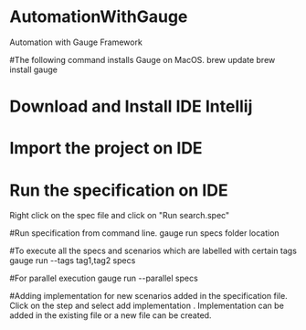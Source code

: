 # AutomationWithGauge
Automation with Gauge Framework

#The following command installs Gauge on MacOS.
brew update
brew install gauge

# Download and Install IDE Intellij
# Import the project on IDE 

# Run the specification on IDE
Right click on the spec file and click on "Run search.spec" 

#Run specification from command line.
gauge run specs folder location


#To execute all the specs and scenarios which are labelled with certain tags
gauge run --tags tag1,tag2 specs

#For parallel execution
gauge run --parallel specs

#Adding implementation for new scenarios added in the specification file.
Click on the step and select add implementation .
Implementation can be added in the existing file or a new file can be created.






